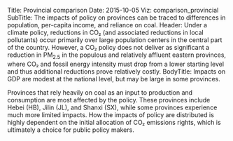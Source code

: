 Title: Provincial comparison
Date: 2015-10-05
Viz: comparison_provincial
SubTitle: The impacts of policy on provinces can be traced to differences in population, per-capita income, and reliance on coal.
Header: Under a climate policy, reductions in CO₂ (and associated reductions in local pollutants) occur primarily over large population centers in the central part of the country. However, a CO₂ policy does not deliver as significant a reduction in PM<sub>2.5</sub> in the populous and relatively affluent eastern provinces, where CO₂ and fossil energy intensity must drop from a lower starting level and thus additional reductions prove relatively costly.
BodyTitle: Impacts on GDP are modest at the national level, but may be large in some provinces.

Provinces that rely heavily on coal as an input to production and consumption are most affected by the policy. These provinces include Hebei (HB), Jilin (JL), and Shanxi (SX), while some provinces experience much more limited impacts. How the impacts of policy are distributed is highly dependent on the initial allocation of CO₂ emissions rights, which is ultimately a choice for public policy makers.
